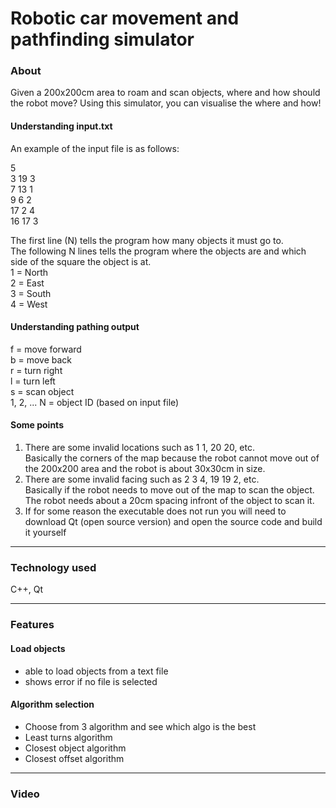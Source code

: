 # Robotic car movement and pathfinding simulator

### About

Given a 200x200cm area to roam and scan objects, where and how should the robot move? Using this simulator, you can visualise the where and how!

#### Understanding input.txt

An example of the input file is as follows:

5  
3 19 3  
7 13 1  
9 6 2  
17 2 4  
16 17 3

The first line (N) tells the program how many objects it must go to.  
The following N lines tells the program where the objects are and which side of the square the object is at.  
1 = North  
2 = East  
3 = South  
4 = West

#### Understanding pathing output
f = move forward  
b = move back  
r = turn right  
l = turn left  
s = scan object  
1, 2, ... N = object ID (based on input file)

#### Some points

1. There are some invalid locations such as 1 1, 20 20, etc.  
   Basically the corners of the map because the robot cannot move out of the 200x200 area and the robot is about 30x30cm in size.  
2. There are some invalid facing such as 2 3 4, 19 19 2, etc.  
   Basically if the robot needs to move out of the map to scan the object. The robot needs about a 20cm spacing infront of the object to scan it.
3. If for some reason the executable does not run you will need to download Qt (open source version) and open the source code and build it yourself

---

### Technology used

C++, Qt

---

### Features

#### Load objects

- able to load objects from a text file
- shows error if no file is selected

#### Algorithm selection

- Choose from 3 algorithm and see which algo is the best
- Least turns algorithm
- Closest object algorithm
- Closest offset algorithm

---

### Video
